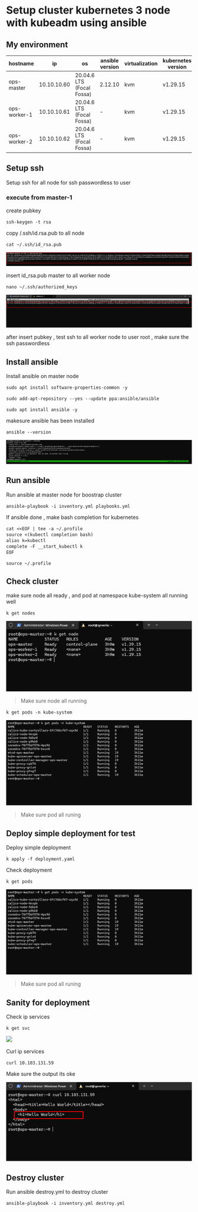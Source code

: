 # Setup cluster kubernetes 3 node with kubeadm using ansible
## My environment

| hostname | ip  | os  | ansible version | virtualization | kubernetes version | containerd version |
| --- | --- | --- | --- | --- | --- | --- |
| ops-master | 10.10.10.60 | 20.04.6 LTS (Focal Fossa) | 2.12.10 | kvm | v1.29.15 | containerd://1.7.24 |
| ops-worker-1 | 10.10.10.61 | 20.04.6 LTS (Focal Fossa) | \-  | kvm | v1.29.15 | containerd://1.7.24 |
| ops-worker-2 | 10.10.10.62 | 20.04.6 LTS (Focal Fossa) | \-  | kvm | v1.29.15 | containerd://1.7.24 |
## Setup ssh

Setup ssh for all node for ssh passwordless to user

### execute from master-1
create pubkey

```
ssh-keygen -t rsa
```

copy /.ssh/id.rsa.pub to all node

```
cat ~/.ssh/id_rsa.pub
```

![](/assets/cat-ssh.png)

insert id\_rsa.pub master to all worker node

```
nano ~/.ssh/authorized_keys
```
![](/assets/insert-pubkey.png)  

after insert pubkey , test ssh to all worker node to user root , make sure the ssh passwordless

## Install ansible

Install ansible on master node

```
sudo apt install software-properties-common -y
```

```
sudo add-apt-repository --yes --update ppa:ansible/ansible
```

```
sudo apt install ansible -y
```

makesure ansible has been installed

```
ansible --version
```

![](/assets/ansible-version.png)

## Run ansible
Run ansible at master node for boostrap cluster
```
ansible-playbook -i inventory.yml playbooks.yml
```

If ansible done , make bash completion for kubernetes

```
cat <<EOF | tee -a ~/.profile
source <(kubectl completion bash)
alias k=kubectl
complete -F __start_kubectl k
EOF
```

```
source ~/.profile
```

## Check cluster
make sure node all ready , and pod at namespace kube-system all running well
```
k get nodes
```

![](/assets/node.png)

>Make sure node all running

```
k get pods -n kube-system
```

![](/assets/pod-kube-system.png)

>Make sure pod all runing

## Deploy simple deployment for test 

Deploy simple deployment

```
k apply -f deployment.yaml
```

Check deployment

```
k get pods
```

![](/assets/pod-kube-system.png)

>Make sure pod all runing

## Sanity for deployment

Check ip services 

```
k get svc
```
![](/assets/svc.png)

Curl ip services

```
curl 10.103.131.59
```
Make sure the output its oke

![](/assets/tescurlsvc.png)


## Destroy cluster
Run ansible destroy.yml to destroy cluster
```
ansible-playbook -i inventory.yml destroy.yml
```
